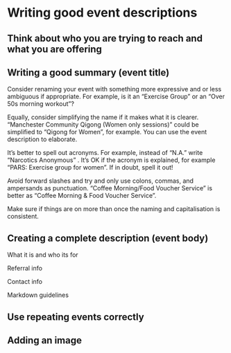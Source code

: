 # Writing good event descriptions

## Think about who you are trying to reach and what you are offering

## Writing a good summary (event title)

Consider renaming your event with something more expressive and or less
ambiguous if appropriate. For example, is it an “Exercise Group” or an
“Over 50s morning workout”?

Equally, consider simplifying the name if it makes what it is clearer.
“Manchester Community Qigong (Women only sessions)” could be simplified
to “Qigong for Women”, for example. You can use the event description to
elaborate.

It’s better to spell out acronyms. For example, instead of “N.A.” write
“Narcotics Anonymous” . It’s OK if the acronym is explained, for example
“PARS: Exercise group for women”. If in doubt, spell it out!

Avoid forward slashes and try and only use colons, commas, and
ampersands as punctuation. “Coffee Morning/Food Voucher Service” is
better as “Coffee Morning & Food Voucher Service”.

Make sure if things are on more than once the naming and capitalisation
is consistent.

## Creating a complete description (event body)

What it is and who its for

Referral info

Contact info

Markdown guidelines

## Use repeating events correctly

## Adding an image
